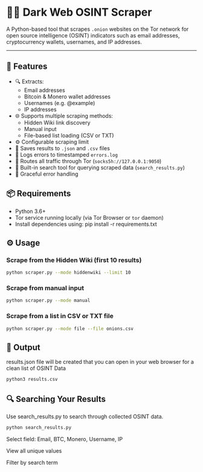 # 🕵️‍♂️ Dark Web OSINT Scraper

A Python-based tool that scrapes `.onion` websites on the Tor network for open source intelligence (OSINT) indicators such as email addresses, cryptocurrency wallets, usernames, and IP addresses.

---


## 🚀 Features

- 🔍 Extracts:
  - Email addresses
  - Bitcoin & Monero wallet addresses
  - Usernames (e.g. @example)
  - IP addresses
- 🌐 Supports multiple scraping methods:
  - Hidden Wiki link discovery
  - Manual input
  - File-based list loading (CSV or TXT)
- ⚙️ Configurable scraping limit
- 📁 Saves results to `.json` and `.csv` files
- 📄 Logs errors to timestamped `errors.log`
- 🔐 Routes all traffic through Tor (`socks5h://127.0.0.1:9050`)
- 💬 Built-in search tool for querying scraped data (`search_results.py`)
- 🧪 Graceful error handling


## 📦 Requirements

- Python 3.6+
- Tor service running locally (via Tor Browser or `tor` daemon)
- Install dependencies using: pip install -r requirements.txt

## ⚙️ Usage
### Scrape from the Hidden Wiki (first 10 results)

```bash
python scraper.py --mode hiddenwiki --limit 10
```

### Scrape from manual input

```bash
python scraper.py --mode manual
```

### Scrape from a list in CSV or TXT file

```bash
python scraper.py --mode file --file onions.csv
```


## 📁 Output
results.json file will be created that you can open in your web browser for a clean list of OSINT Data

```bash
python3 results.csv
```


## 🔍 Searching Your Results
Use search_results.py to search through collected OSINT data.

```bash
python search_results.py
```

Select field: Email, BTC, Monero, Username, IP

View all unique values

Filter by search term

